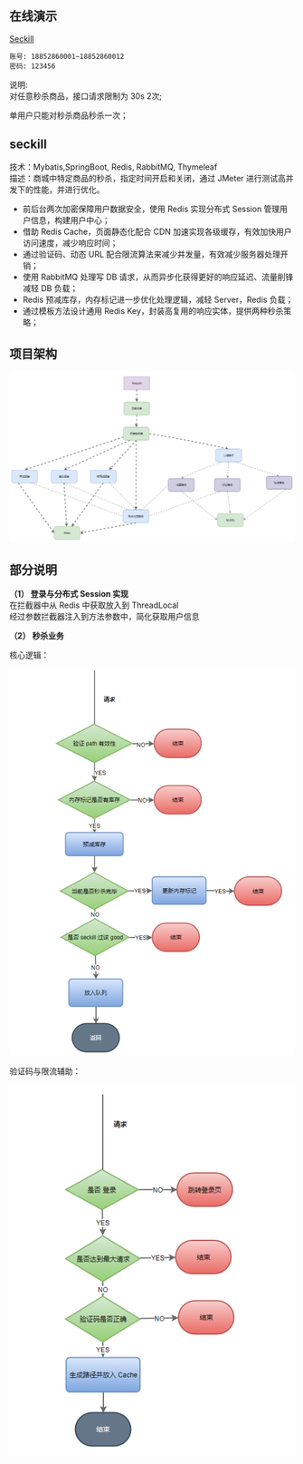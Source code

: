 ## 在线演示

[Seckill](https://seckill.janh80.com/)

```html
账号: 18852860001~18852860012
密码: 123456
```

说明:   
对任意秒杀商品，接口请求限制为 30s 2次;      

单用户只能对秒杀商品秒杀一次；  



## seckill
技术：Mybatis,SpringBoot, Redis, RabbitMQ, Thymeleaf  
描述：商城中特定商品的秒杀，指定时间开启和关闭，通过 JMeter 进行测试高并发下的性能，并进行优化。    

- 前后台两次加密保障用户数据安全，使用 Redis 实现分布式 Session 管理用户信息，构建用户中心；
- 借助 Redis Cache，页面静态化配合 CDN 加速实现各级缓存，有效加快用户访问速度，减少响应时间；
- 通过验证码、动态 URL 配合限流算法来减少并发量，有效减少服务器处理开销；
- 使用 RabbitMQ 处理写 DB 请求，从而异步化获得更好的响应延迟、流量削锋减轻 DB 负载；
- Redis 预减库存，内存标记进一步优化处理逻辑，减轻 Server，Redis 负载；
- 通过模板方法设计通用 Redis Key，封装高复用的响应实体，提供两种秒杀策略；



## 项目架构

![1553129833341](assets/1553129833341.png)




## 部分说明
**（1） 登录与分布式 Session 实现**  
在拦截器中从 Redis 中获取放入到 ThreadLocal  
经过参数拦截器注入到方法参数中，简化获取用户信息  





  

**（2） 秒杀业务**

核心逻辑：

![1553090424570](assets/1553090424570.png)





验证码与限流辅助：

![1553090459239](assets/1553090459239.png)

